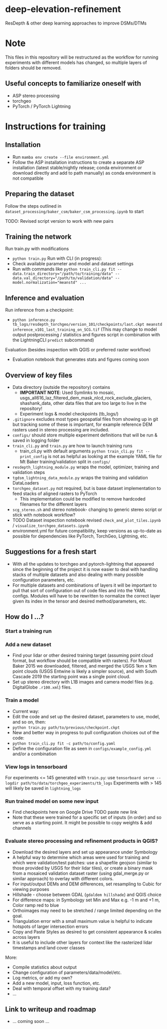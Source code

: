 # deep-elevation-refinement
ResDepth &amp; other deep learning approaches to improve DSMs/DTMs

# Note
This files in this repository will be restructured as the workflow for running experiments with different models has changed, so multiple layers of folders should be removed.

## Useful concepts to familiarize oneself with
- ASP stereo processing
- torchgeo
- PyTorch / PyTorch Lightning

# Instructions for training

## Installation
- Run `mamba env create --file environment.yml`
- Follow the ASP installation instructions to create a separate ASP installation (latest stable/nightly release; conda environment or download directly and add to path manually) as conda environment is not compatible

## Preparing the dataset
Follow the steps outlined in `dataset_processing/baker_csm/baker_csm_processing.ipynb` to start

TODO: Revised script version to work with new pairs 

## Training the network
Run train.py with modifications
- `python train.py`
Run with CLI (in progress):
- Check available parameter and model and dataset settings
- Run with commands like `python train_cli.py fit --data.train_directory="/path/to/training/data" --data.val_directory="/path/to/validation/data" --model.normalization="meanstd" ...`

## Inference and evaluation

Run inference from a checkpoint:
- `python inference.py tb_logs/resdepth_torchgeo/version_101/checkpoints/last.ckpt meanstd inference_v101_last_training_on_SCG.tif`
(This may change to model output postprocessing / statistics and figures script in combination with the LightningCLI `predict` subcommand)

Evaluation (besides inspection with QGIS or preferred raster workflow)
- Evaluation notebook that generates stats and figures coming soon

## Overview of key files
- Data directory (outside the repository) contains
    - **IMPORTANT NOTE**: Used Symlinks to mosaic, usgs_all616_laz_filtered_dem_mask_nlcd_rock_exclude_glaciers, shashank_data, other data files that are too large to live in the repository!
    - Experiment logs & model checkpoints (tb_logs/)
- `.gitignore` excludes most types geospatial files from showing up in git but tracking some of these is important, for example reference DEM rasters used in stereo processing are included.
- `configs/` should store multiple experiment definitions that will be run & saved in logging folder
- `train_cli.py` and `train.py` are how to launch training runs
    - train_cli.py with default arguments `python train_cli.py fit --print_config` is not as helpful as looking at the example YAML file for Mt Baker training/validation split in `configs/`
- `resdepth_lightning_module.py` wraps the model, optimizer, training and validation steps
- `tgdsm_lightning_data_module.py` wraps the training and validation DataLoaders
- `torchgeo_dataset.py` not required, but is base dataset implementation to feed stacks of aligned rasters to PyTorch
    - This implementation could be modified to remove hardcoded filenames for the different layers
- `scg_stereo.sh` and stereo notebook- changing to generic stereo script or stick with notebook workflow?
- TODO Dataset inspection notebook revised `check_and_plot_tiles.ipynb` / `visualize_torchgeo_datasets.ipynb`
- environment.yml for future compatibility, keep versions as up-to-date as possible for dependencies like PyTorch, TorchGeo, Lightning, etc.

## Suggestions for a fresh start
- With all the updates to torchgeo and pytorch-lightning that appeared since the beginning of the project it is now easier to deal with handling stacks of multiple datasets and also dealing with many possible configuration parameters, etc.
- For multiple datasets and combinations of layers it will be important to pull that sort of configuration out of code files and into the YAML configs. Modules will have to be rewritten to normalize the correct layer given its index in the tensor and desired method/parameters, etc.

## How do I ...?
### Start a training run

### Add a new dataset
- Find your lidar or other desired training target (assuming point cloud format, but workflow should be compatible with rasters). For Mount Baker 2015 we downloaded, filtered, and merged the USGS 1km x 1km point clouds (USGS Entwine is likely a simpler source), and with South Cascade 2019 the starting point was a single point cloud.
- Set up stereo directory with L1B images and camera model files (e.g. DigitalGlobe `.r100.xml`) files.

### Train a model
* Current way:
* Edit the code and set up the desired dataset, parameters to use, model, and so on, then:
* `python train.py path/to/previous/checkpoint.ckpt`
* New and better way in progress to pull configuration choices out of the code:
* `python train_cli.py fit -c path/to/config.yaml`
* Define the configuration file as seen in `configs/example_config.yml` and/or a combination

### View logs in tensorboard
For experiments <= 145 generated with `train.py`: use `tensorboard serve --logdir path/to/data/torchgeo_experiments/tb_logs`
Experiments with > 145 will likely be saved in `lightning_logs`

### Run trained model on some new input
- Find checkpoints here on Google Drive TODO paste new link
- Note that these were trained for a specific set of inputs (in order) and so serve as a starting point. It might be possible to copy weights & add channels

### Evaluate stereo processing and refinement products in QGIS?
- Download the desired layers and set up appearance under Symbology
- A helpful way to determine which areas were used for training and which were validation/test patches: use a shapefile geojson (similar to those provided by USGS for their lidar tiles), or create a binary mask from a mosaiced validation dataset raster (using gdal_merge.py or similar approach) to overlay with different colors.
- For input/output DEMs and DEM differences, set resampling to Cubic for viewing purposes
- Hillshade - choose between GDAL (`gdaldem hillshade`) and QGIS choice
- For difference maps: in Symbology set Min and Max e.g. -1 m and +1 m, Color ramp red to blue
- Orthoimages may need to be stretched / range limited depending on the goal.
- Triangulation error with a small maximum value is helpful to indicate hotspots of larger intersection errors
- Copy and Paste Styles as desired to get consistent appearance & scales across layers
- It is useful to include other layers for context like the rasterized lidar timestamps and land cover classes

More:
- Compile statistics about output
- Change configuration of parameters/data/model/etc.
- Log metrics, or add my own?
- Add a new model, input, loss function, etc.
- Deal with temporal offset with my training data?
- ...

## Link to writeup and roadmap
- ... coming soon ...
